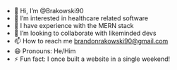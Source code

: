 - 👋 Hi, I’m @Brakowski90
- 👀 I’m interested in healthcare related software
- 🌱 I have experience with the MERN stack
- 💞️ I’m looking to collaborate with likeminded devs
- 📫 How to reach me brandonrakowski90@gmail.com
- 😄 Pronouns: He/Him
- ⚡ Fun fact: I once built a website in a single weekend!

<!---
Brakowski90/Brakowski90 is a ✨ special ✨ repository because its `README.md` (this file) appears on your GitHub profile.
You can click the Preview link to take a look at your changes.
--->
